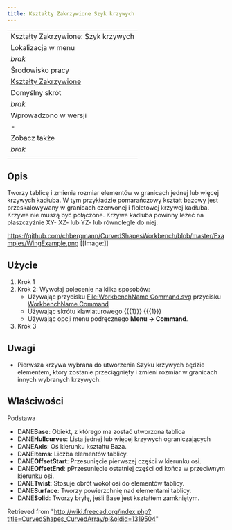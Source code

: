```yaml
---
title: Kształty Zakrzywione Szyk krzywych
---
```

|  |
| --- |
| Kształty Zakrzywione: Szyk krzywych |
| Lokalizacja w menu |
| *brak* |
| Środowisko pracy |
| [Kształty Zakrzywione](/CurvedShapes_Workbench/pl "CurvedShapes Workbench/pl") |
| Domyślny skrót |
| *brak* |
| Wprowadzono w wersji |
| - |
| Zobacz także |
| *brak* |
|  |

## Opis

Tworzy tablicę i zmienia rozmiar elementów w granicach jednej lub więcej krzywych kadłuba. W tym przykładzie pomarańczowy kształt bazowy jest przeskalowywany w granicach czerwonej i fioletowej krzywej kadłuba. Krzywe nie muszą być połączone.
Krzywe kadłuba powinny leżeć na płaszczyźnie XY- XZ- lub YZ- lub równolegle do niej.

<https://github.com/chbergmann/CurvedShapesWorkbench/blob/master/Examples/WingExample.png>
[[Image:]]

## Użycie

1. Krok 1
2. Krok 2: Wywołaj polecenie na kilka sposobów:
   * Używając przycisku [File:WorkbenchName Command.svg](/index.php?title=Special:Upload&wpDestFile=WorkbenchName_Command.svg "File:WorkbenchName Command.svg") przycisku [WorkbenchName Command](/index.php?title=WorkbenchName_Command/pl&action=edit&redlink=1 "WorkbenchName Command/pl (page does not exist)")
   * Używając skrótu klawiaturowego {{{1}}} {{{1}}}
   * Używając opcji menu podręcznego **Menu → Command**.
3. Krok 3

## Uwagi

* Pierwsza krzywa wybrana do utworzenia Szyku krzywych będzie elementem, który zostanie przeciągnięty i zmieni rozmiar w granicach innych wybranych krzywych.

## Właściwości

Podstawa

* DANE**Base**: Obiekt, z którego ma zostać utworzona tablica
* DANE**Hullcurves**: Lista jednej lub więcej krzywych ograniczających
* DANE**Axis**: Oś kierunku kształtu Baza.
* DANE**Items**: Liczba elementów tablicy.
* DANE**OffsetStart**: Przesunięcie pierwszej części w kierunku osi.
* DANE**OffsetEnd**: pPrzesunięcie ostatniej części od końca w przeciwnym kierunku osi.
* DANE**Twist**: Stosuje obrót wokół osi do elementów tablicy.
* DANE**Surface**: Tworzy powierzchnię nad elementami tablicy.
* DANE**Solid**: Tworzy bryłę, jeśli Base jest kształtem zamkniętym.

Retrieved from "<http://wiki.freecad.org/index.php?title=CurvedShapes_CurvedArray/pl&oldid=1319504>"